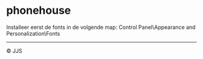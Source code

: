 # phonehouse
Installeer eerst de fonts in de volgende map:
Control Panel\Appearance and Personalization\Fonts
 
----

© JJS
